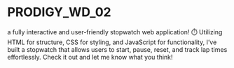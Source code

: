 # PRODIGY_WD_02
a fully interactive and user-friendly stopwatch web application! ⏱️
Utilizing HTML for structure, CSS for styling, and JavaScript for functionality, I’ve built a stopwatch that allows users to start, pause, reset, and track lap times effortlessly.
Check it out and let me know what you think!
